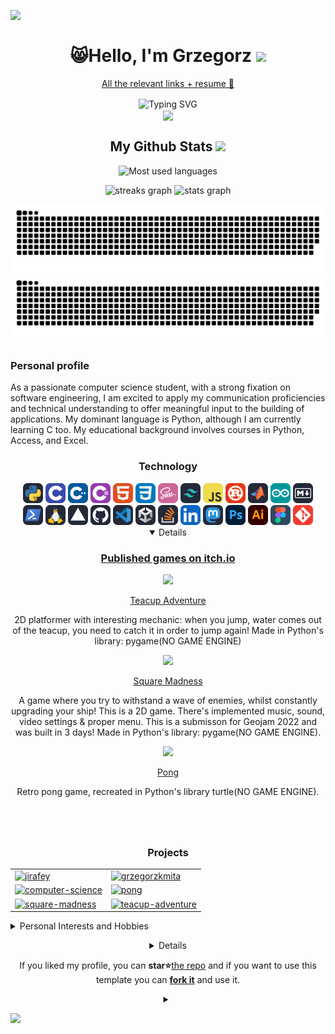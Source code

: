 
<img src="https://media1.giphy.com/media/OfgFXNVi8gnEXvbske/giphy.gif" height="40" align="left"> <br>

<h1 align="center">😸Hello, I'm Grzegorz <img src="https://media.giphy.com/media/hvRJCLFzcasrR4ia7z/giphy.gif" width="32"> </h1>
<div align="center">
    <p><a href ="https://linktree.com/grzegorzkmita" > All the relevant links + resume 💛</a></p><div align="center">
    <div align="center">

<img src="https://readme-typing-svg.demolab.com?font=Fira+Code&pause=1000&color=F0CD7C&center=true&height=50&duration=4000&width=530&lines=Passionate+computer+science+student;Software+Engineer;Open+to+job+offers;Interested+in+deepening+interpersonal+skills;Mainly+programming+in+Python%2C+C;I+also+use+C%2B%2B%2C+HTML%2C+CSS%2C+JavaScript;Finished+courses+in+Python%2C+Excel%2C+Access;Cold+showers+enthusiast;Feel+free+to+follow%2C+star%2C+fork" alt="Typing SVG" align="center" />
    </div><div align="center"><img src= "https://vbr.wocr.tk/badge?page_id=Jirafey.Jirafey&text=views&lcolor=F0CD7B&color=F4E892&style=for-the-badge" align="center" ></img></div><div align="center">
</div>
<div align="center">
  <h2> <strong> My Github Stats </strong> <img src="assests/borderseperator.gif"></h2>

  <img src="https://github-readme-stats-k4xr.vercel.app/api/top-langs/?username=Jirafey&exclude_repo=github-readme-stats-2,github-readme-streak-stats,readme-typing-svg,github-readme-streak-stats-vercel,linkedin-skill-assessments-quizzes&langs_count=6&layout=compact&show_icons=true&bg_color=20,f4e892,f1ce7d,f5e58d,f0cd7b,f0cd7b&title_color=4B311A&text_color=000&count_private=true&hide_border=true" alt="Most used languages" /> <br>

  <img src="https://streak-stats.demolab.com?user=Jirafey&theme=default&hide_border=true&dates=664b2b&sideLabels=664b2b&border=f0cd7b&stroke=664c2b&ring=664c2b&fire=664b2b&currStreakNum=664c2b&sideNums=664c2b&currStreakLabel=664c2b&background=f0cd7b" height="150" alt="streaks graph"  />

  <img src="https://github-readme-stats-k4xr.vercel.app/api?username=Jirafey&show_icons=true&bg_color=80,f0cd7b,f1ce7d,f5e58d,f4e892,81613a,f2cf7b&title_color=4B311A&text_color=000&count_private=true&hide_border=true" height="150" alt="stats graph"  />
</div> 
<div align="center">
                   
![github contribution grid snake animation](https://raw.githubusercontent.com/Jirafey/Jirafey/output/github-contribution-grid-snake-dark.svg#gh-dark-mode-only)![github contribution grid snake animation](https://raw.githubusercontent.com/Jirafey/Jirafey/output/github-contribution-grid-snake.svg#gh-light-mode-only)
                   
</div>

<div align="left">
<h3>Personal profile</h3>
<p> As a passionate computer science student, with a strong fixation on software engineering, I am excited to apply my communication proficiencies and technical understanding to offer meaningful input to the building of applications.
My dominant language is Python, although I am currently learning C too. My educational background involves courses in Python, Access, and Excel. </p>
</div>
</details>
</div>         

<div align="center">
                   <h3>Technology</h3>
<p align="center"> 
<div align="center">
<a href="https://www.python.org"><picture><source media="(prefers-color-scheme: dark)" srcset="images/Python-Light.svg">
<img height="32" width="32" alt="Python" src="images/Python-Dark.svg"></picture></a> 
<a href="https://en.wikipedia.org/wiki/C_(programming_language)"><img height="32" width="32" src="images/C.svg" /></a> 
<a href="https://en.wikipedia.org/wiki/C%2B%2B"><img height="32" width="32" src="images/CPP.svg" /></a>
<a href="https://dotnet.microsoft.com/en-us/languages/csharp"><img height="32" width="32" src="images/CS.svg" /></a>
<a href="https://en.wikipedia.org/wiki/HTML"><img height="32" width="32" src="images/HTML.svg" /></a> 
<a href="https://en.wikipedia.org/wiki/CSS"><img height="32" width="32" src="images/CSS.svg" /></a>
<a href="https://sass-lang.com/"><picture><source media="(prefers-color-scheme: dark)" srcset="images/Sass.svg">
<img height="32" width="32" alt="Sass" src="images/Sass.svg"></picture></a>
<a href="https://tailwindcss.com/"><picture><source media="(prefers-color-scheme: dark)" srcset="images/TailwindCSS-Light.svg">
<img height="32" width="32" alt="TailwindCSS" src="images/TailwindCSS-Dark.svg"></picture></a>
<a href="https://www.javascript.com/"><img height="32" width="32" src="images/JavaScript.svg" alt=JavaScript /></a>
<a href="https://www.rust-lang.org/"><img height="32" width="32" src="images/Rust.svg" alt=Rust /></a>
<a href="https://www.mathworks.com/products/matlab.html"><picture><source media="(prefers-color-scheme: dark)" srcset="images/Matlab-Light.svg">
<img height="32" width="32" alt="Matlab" src="images/Matlab-Dark.svg"></picture></a>
<a href="https://www.arduino.cc/"><img height="32" width="32" src="https://raw.githubusercontent.com/Jirafey/Jirafey/601f276a8c25cf415fca2137ea7d24b99b1f1b10/images/Arduino.svg" </img></a>
<a href="https://www.markdownguide.org/"><picture><source media="(prefers-color-scheme: dark)" srcset="images/Markdown-Light.svg">
<img height="32" width="32" alt="Markdown" src="images/Markdown-Dark.svg"></picture></a>
</div><div align="center">
<a href="https://en.wikipedia.org/wiki/PowerShell"><picture><source media="(prefers-color-scheme: dark)" srcset="images/Powershell-Light.svg">
<img height="32" width="32" alt="Vercel" src="images/Powershell-Dark.svg"></picture></a>
<a href="https://en.wikipedia.org/wiki/Linux"><picture><source media="(prefers-color-scheme: dark)" srcset="images/Linux-Light.svg">
<img height="32" width="32" alt="Linux" src="images/Linux-Dark.svg"></picture></a>
<a href="https://vercel.com/"><picture><source media="(prefers-color-scheme: dark)" srcset="images/Vercel-Light.svg">
<img height="32" width="32" alt="Vercel" src="images/Vercel-Dark.svg"></picture></a>
<a href="https://github.com/Jirafey/grzegorzkmita.com"><picture><source media="(prefers-color-scheme: dark)" srcset="images/Github-Light.svg">
<img height="32" width="32" alt="Github" src="images/Github-Dark.svg"></picture></a>
<a href="https://code.visualstudio.com/"><picture><source media="(prefers-color-scheme: dark)" srcset="images/VSCode-Light.svg">
<img height="32" width="32" alt="VSCode" src="images/VSCode-Dark.svg"></picture></a>                                    
<a href="https://unity.com/"><picture><source media="(prefers-color-scheme: dark)" srcset="images/Unity-Light.svg">
<img height="32" width="32" alt="Unity" src="images/Unity-Dark.svg"></picture></a>                               
<a href="https://stackoverflow.com/users/17820864/jirafey"><picture><source media="(prefers-color-scheme: dark)" srcset="images/StackOverflow-Light.svg">
<img height="32" width="32" alt="StackOverflow" src="images/StackOverflow-Dark.svg"></picture></a>
<a href="https://www.linkedin.com/in/grzegorzkmita/"><picture><source media="(prefers-color-scheme: dark)" srcset="images/LinkedIn (1).svg">
<a href="https://www.linkedin.com/in/grzegorzkmita/"><img height="32" width="32" src="images/LinkedIn (1).svg" alt=LinkedIn /></a> 
<a href="https://mastodon.social/explore"><picture><source media="(prefers-color-scheme: dark)" srcset="images/Mastodon-Light.svg">
<img height="32" width="32" alt="Mastodon" src="images/Mastodon-Dark.svg"></picture></a>
<a href="https://www.photoshop.com/"><img height="32" width="32" src="images/Photoshop.svg" alt=Photoshop /></a>
<a href="https://en.wikipedia.org/wiki/Adobe_Illustrator"><img height="32" width="32" src="images/Illustrator.svg" alt=Illustrator /></a>
<a href="https://figma.com"><picture><source media="(prefers-color-scheme: dark)" srcset="images/Figma-Light.svg">
<img height="32" width="32" alt="Figma" src="images/Figma-Dark.svg"></picture></a>
<a href="https://git-scm.com/"><img height="32" width="32" src="images/Git.svg"/>
</div>
<details open><summary><h3> Published games on itch.io </h3></summary>                                                                             
<div align="center">                                                                           
<a href="https://jirafey.itch.io"></a>
<a href="https://jirafey.itch.io/teacup-adventure"><img src="https://user-images.githubusercontent.com/97115044/211327111-82001490-b05e-4cc1-87bb-ad0317351ab4.png"  padding="10px" /><p>Teacup Adventure</p></a>
<p>2D platformer with interesting mechanic: when you jump, water comes out of the teacup, you need to catch it in order to jump again!
Made in Python's library: pygame(NO GAME ENGINE)
</p>
<a href="https://jirafey.itch.io/squaremadness"><img src="https://user-images.githubusercontent.com/97115044/211327312-3b9ac0c9-104e-47ea-8d88-8d65bfbba1d8.png"
padding="10px" /><p>Square Madness </p></a>
              <p>A game where you try to withstand a wave of enemies, whilst constantly upgrading your ship! This is a 2D game. There's implemented music, sound, video settings & proper menu. This is a submisson for Geojam 2022 and was built in 3 days! Made in Python's library: pygame(NO GAME ENGINE).</p>
<a href="https://jirafey.itch.io/pong"><img src="https://user-images.githubusercontent.com/97115044/211326562-7d06b0e3-c40f-4eed-a733-687e071a8565.png" padding="10px" />
<p>Pong </p></a>
<p>Retro pong game, recreated in Python's library turtle(NO GAME ENGINE).</p>
</details>
  </div>

#
                    
</div>
</details><br>
   
<table>
<div align="center"><h3>Projects</h3></div>
<tr>
<td>      <a href="https://github.com/jirafey/jirafey">
<img src="https://socialify.git.ci/jirafey/jirafey/image?description=1&forks=1&pulls=1&stargazers=1&language=1&logo=https://github.com/Jirafey/foxtie/blob/main/pink-green-light/foxtie-pink-green-256.png?raw=true&name=1&owner=1&pattern=Formal%20Invitation&theme=Auto" style="margin:0;padding:0" alt="jirafey" /></a>
</td>

<td>
<a href="https://github.com/jirafey/grzegorzkmita.com">
<img src="https://socialify.git.ci/jirafey/grzegorzkmita.com/image?description=1&forks=0&pulls=1&stargazers=1&logo=https://raw.githubusercontent.com/Jirafey/foxtie/main/high-contrast-purple/foxtie-pink-green-purple-divided-centered-256.png&language=1&name=1&owner=1&pattern=Formal%20Invitation&theme=Auto" style="margin:0;padding:0" alt="grzegorzkmita" /></a>
</td>
</tr>
<tr>
<td>
<a href="https://github.com/jirafey/computer-science">
<img src="https://socialify.git.ci/jirafey/computer-science/image?description=1&forks=0&pulls=0&stargazers=1&logo=https://raw.githubusercontent.com/Jirafey/foxtie/main/4-color/foxtie-4color-white-256.png&language=1&name=1&owner=1&pattern=Formal%20Invitation&theme=Auto" style="margin:0;padding:0" alt="computer-science"/></a>
</td>
<td><a href="https://github.com/jirafey/pong">
<img src="https://socialify.git.ci/jirafey/pong/image?description=1&logo=https://raw.githubusercontent.com/Jirafey/foxtie/main/4-color-pastelle-256/4-color-pastelle-256.png&language=1&name=1&forks=0&pulls=0&stargazers=1&owner=1&pattern=Formal%20Invitation&theme=Auto" style="margin:0;padding:0" alt="pong" /></a>
</td>
<tr>
<td><a href="https://github.com/jirafey/square-madness">
<img src="https://socialify.git.ci/jirafey/square-madness/image?description=1&forks=1&pulls=1&stargazers=0&logo=https://raw.githubusercontent.com/Jirafey/foxtie/main/green/foxtie-green-256.png&language=1&name=1&owner=1&pattern=Formal%20Invitation&theme=Auto" style="margin:0;padding:0" alt="square-madness"  /></a>
</td>
<td><a href="https://github.com/jirafey/teacup-adventure">
<img src="https://socialify.git.ci/jirafey/teacup-adventure/image?description=1&forks=0&pulls=1&stargazers=0&logo=https://raw.githubusercontent.com/Jirafey/foxtie/main/white-purple/foxtie-white-purple-256.png&language=1&name=1&owner=1&pattern=Formal%20Invitation&theme=Auto" style="margin:0;padding:0" alt="teacup-adventure" /></a>
</td>
</tr>
</table>
<div align ="left">
<details><summary>Personal Interests and Hobbies</summary>

<p>- In my free time, I am passionate about open-source projects, and I am interested in mastering social interactions, meditation, cold showers, and massage. I also enjoy learning new things everyday, reading books, cooking, swimming. </p>
<p> - I am constantly working to improve my language skills, including Polish - Native, English - C1, Chinese(Mandarin) - B1, German - A2, Dutch - A1, I can read Russian, Japanese(katakana and hiragana), and Korean, but I do not speak them well enough. Additionally, I am a promoter of talking to strangers/ meeting up with friends whenever possible.</p>
<p> - I also feel like I could be in this business as a project manager or someone that based on client needs and my knowledge of programming capabilities of certain technologies can deliver proper technical language for programming team. Also there is a lot of resumes, feel free to take a look: <a href= "https://github.com/Jirafey/Jirafey/tree/main/resumes">Resumes</details></p></div>

<div align ="center">
<details>
<summary> <h5> Links to cool stuff that makes up my profile</h5> </summary>


[`Gradient GitHub Stats`](https://github.com/anuraghazra/github-readme-stats#readme)

[`GitHub contributions snake`](https://github.com/Platane/snk#readme)

[`Skill icons`](https://github.com/tandpfun/skill-icons#readme)

[`Running cat GIF creator`](https://giphy.com/otajaider) 
                    
[`Repository templates`](https://github.com/wei/socialify#readme)
                    
[`GitHub streaks`](https://github.com/DenverCoder1/github-readme-streak-stats#readme)
                    </details>  
<p> If you liked my profile, you can <b>star⭐</b><a href=https://github.com/jirafey/jirafey>the repo</a> and if you want to use this template you can <a href=https://github.com/jirafey/jirafey/fork> <b>fork it</b></a> and use it.</p>
                    </p>
                    
<details>
<summary></summary>             
<div align="center">

![](https://komarev.com/ghpvc/?username=Jirafey&style=flat&color=F4E892)
                   
</details>  
</div>
                   
![](https://hit.yhype.me/github/profile?user_id=97115044)
